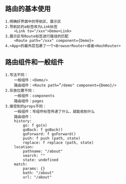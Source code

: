 ## 路由的基本使用

    1.明确好界面中的导航区、展示区
    2.导航区的a标签改为Link标签
        <Link to="/xxx">Demo<Link>
    3.展示区写Route标签进行路径的匹配
        <Route path="/xxx" component={Demo}>
    4.<App>的最外层包裹了一个<BrowserRouter>或者<HashRouter>

## 路由组件和一般组件

    1.写法不同：
        一般组件：<Demo/>
        路由组件：<Route path=”/demo" component={Demo}/>
    2.存放位置不同：
        一般组件：components
        路由组件：pages
    3.接受到的props不同：
        一般组件：写组件标签传递了什么，就能收到什么
        路由组件：
        history:
            go: f go(n)
            goBack: f goBack()
            goForward: f goForward()
            push: f push (path, state) 
            replace: f replace (path, state)
        location:
            pathname: "/about" 
            search: "" 
            state: undefined
        match:
            params: {}
            bath: "/about" 
            url: "/about"